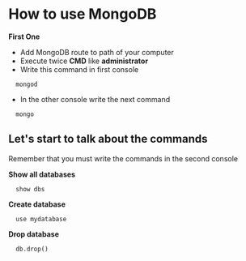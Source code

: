 # How to use MongoDB

**First One**
- Add MongoDB route to path of your computer
- Execute twice **CMD** like **administrator**
- Write this command in first console
``` console
  mongod
```
- In the other console write the next command
``` console
  mongo
```

## Let's start to talk about the commands
Remember that you must write the commands in the second console

**Show all databases**
``` console
  show dbs
```

**Create database**
``` console
  use mydatabase
```

**Drop database**
``` console
  db.drop()
```
